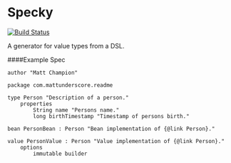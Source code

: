 Specky
======

[![Build Status](https://travis-ci.org/mattunderscorechampion/specky.svg?branch=master)](https://travis-ci.org/mattunderscorechampion/specky)

A generator for value types from a DSL.

####Example Spec

```
author "Matt Champion"

package com.mattunderscore.readme

type Person "Description of a person."
    properties
        String name "Persons name."
        long birthTimestamp "Timestamp of persons birth."

bean PersonBean : Person "Bean implementation of {@link Person}."

value PersonValue : Person "Value implementation of {@link Person}."
    options
        immutable builder
```